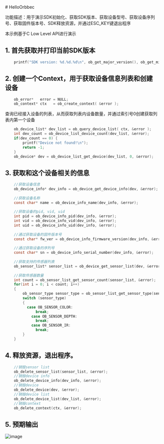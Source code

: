 # HelloOrbbec

功能描述：用于演示SDK初始化、获取SDK版本、获取设备型号、获取设备序列号、获取固件版本号、SDK释放资源，并通过ESC_KEY键退出程序

本示例基于C Low Level API进行演示

## 1. 首先获取并打印当前SDK版本
```cpp
    printf("SDK version: %d.%d.%d\n", ob_get_major_version(), ob_get_minor_version(), ob_get_patch_version());
```
## 2. 创建一个Context，用于获取设备信息列表和创建设备
```c
    ob_error*   error = NULL;
    ob_context* ctx   = ob_create_context( &error );
```

查询已经接入设备的列表，从而获取列表内设备数量，并通过索引号0创建获取列表内第一个设备
```c
    ob_device_list* dev_list = ob_query_device_list( ctx, &error );
    int dev_count = ob_device_list_device_count(dev_list, &error);
    if(dev_count == 0) {
        printf("Device not found!\n");
        return -1;
    }
    ob_device* dev = ob_device_list_get_device(dev_list, 0, &error);
```

## 3. 获取和这个设备相关的信息
```c
    //获取设备信息
    ob_device_info* dev_info = ob_device_get_device_info(dev, &error);
    
    //获取设备名称
    const char* name = ob_device_info_name(dev_info, &error);
    
    //获取设备的pid, vid, uid
    int pid = ob_device_info_pid(dev_info, &error);
    int vid = ob_device_info_vid(dev_info, &error);
    int uid = ob_device_info_uid(dev_info, &error);
    
    //通过获取设备的固件版本号
    const char* fw_ver = ob_device_info_firmware_version(dev_info, &error);
    
    //通过获取设备的序列号
    const char* sn = ob_device_info_serial_number(dev_info, &error);
    
    //获取支持的传感器列表
    ob_sensor_list* sensor_list = ob_device_get_sensor_list(dev, &error);
    
    //获取传感器数量
    int count = ob_sensor_list_get_sensor_count(sensor_list, &error);
    for(int i = 0; i < count; i++)
    {
        ob_sensor_type sensor_type = ob_sensor_list_get_sensor_type(sensor_list， i, &error);
        switch (sensor_type)
        {
          case OB_SENSOR_COLOR:
              break;
            case OB_SENSOR_DEPTH:
              break;
            case OB_SENSOR_IR:
              break;
        }
    }
```

## 4. 释放资源，退出程序。
```c
    //销毁sensor list
    ob_delete_sensor_list(sensor_list, &error);
    //销毁device info
    ob_delete_device_info(dev_info, &error);
    //销毁device
    ob_delete_device(dev, &error);
    //销毁device list
    ob_delete_device_list(dev_list, &error);
    //销毁context
    ob_delete_context(ctx, &error);
```

## 5. 预期输出

![image](Image/hello_orbbec.png)